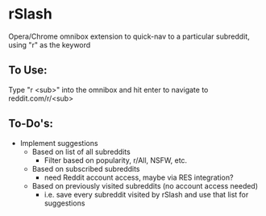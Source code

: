# rSlash #
Opera/Chrome omnibox extension to quick-nav to a particular subreddit, using "r" as the keyword <br />

## To Use: <br /> ##
Type "r \<sub\>" into the omnibox and hit enter to navigate to reddit.com/r/\<sub\> <br />

## To-Do's: <br /> ##
* Implement suggestions
  * Based on list of all subreddits
    * Filter based on popularity, r/All, NSFW, etc.
  * Based on subscribed subreddits 
    * need Reddit account access, maybe via RES integration?
  * Based on previously visited subreddits (no account access needed)
    * i.e. save every subreddit visited by rSlash and use that list for suggestions
